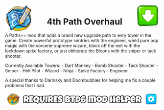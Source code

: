 <a href="https://github.com/LynxCGames/Alternate_Paths/releases/latest/download/TemplateMod.dll">
    <img align="left" alt="Icon" height="90" src="Icon.png">
    <img align="right" alt="Download" height="75" src="https://raw.githubusercontent.com/gurrenm3/BTD-Mod-Helper/master/BloonsTD6%20Mod%20Helper/Resources/DownloadBtn.png">
</a>

<h1 align="center">4th Path Overhaul</h1>

A Paths++ mod that adds a brand new upgrade path to evry tower in the game. Create powerful prototype sentries with the engineer, wield pure pop magic with the sorcerer supreme wizard, block off the exit with the lockdown spike factory, or just obliterate the Bloons with the sniper or tack shooter.

Currently Available Towers:
    - Dart Monkey
    - Bomb Shooter
    - Tack Shooter
    - Sniper
    - Heli Pilot
    - Wizard
    - Ninja
    - Spike Factory
    - Engineer

A special thanks to Darinsky and Doombubbles for helping me fix a couple problems that I had.

[![Requires BTD6 Mod Helper](https://raw.githubusercontent.com/gurrenm3/BTD-Mod-Helper/master/banner.png)](https://github.com/gurrenm3/BTD-Mod-Helper#readme)
